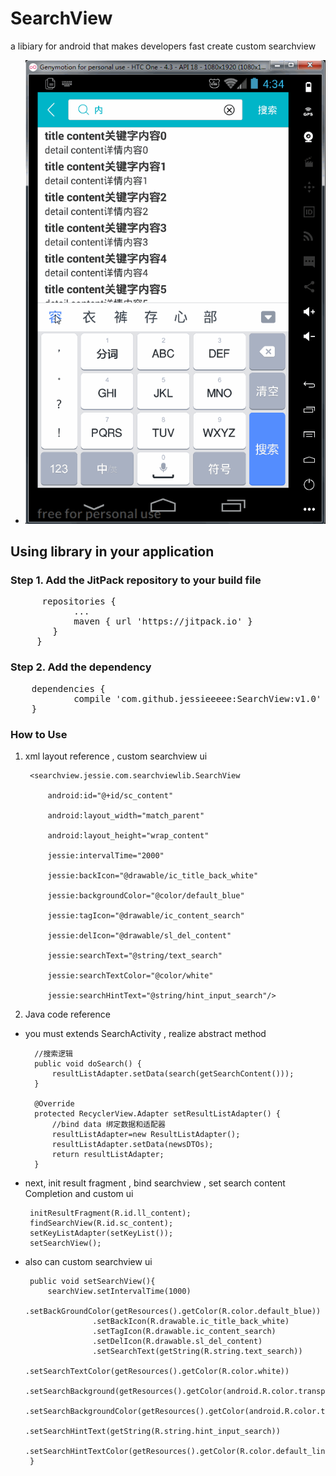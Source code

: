 # SearchView 
a libiary for android that makes developers fast create custom searchview 
- ![image](https://github.com/jessieeeee/SearchView/blob/master/example.gif)
## Using library in your application
### Step 1. Add the JitPack repository to your build file
<pre>
 	  repositories {
 			...
 			maven { url 'https://jitpack.io' }
 		}
 	 }
</pre>
### Step 2. Add the dependency
<pre>
	dependencies {
	        compile 'com.github.jessieeeee:SearchView:v1.0'
	}
</pre>
### How to Use
1. xml layout reference , custom searchview ui

        <searchview.jessie.com.searchviewlib.SearchView
    
            android:id="@+id/sc_content"
            
            android:layout_width="match_parent"
            
            android:layout_height="wrap_content"
            
            jessie:intervalTime="2000"
            
            jessie:backIcon="@drawable/ic_title_back_white"
            
            jessie:backgroundColor="@color/default_blue"
            
            jessie:tagIcon="@drawable/ic_content_search"
            
            jessie:delIcon="@drawable/sl_del_content"
            
            jessie:searchText="@string/text_search"
            
            jessie:searchTextColor="@color/white"
        
            jessie:searchHintText="@string/hint_input_search"/>
         
         
2. Java code reference
 - you must extends SearchActivity , realize abstract method

         //搜索逻辑
         public void doSearch() {
             resultListAdapter.setData(search(getSearchContent()));
         }
         
         @Override
         protected RecyclerView.Adapter setResultListAdapter() {
             //bind data 绑定数据和适配器
             resultListAdapter=new ResultListAdapter();
             resultListAdapter.setData(newsDTOs);
             return resultListAdapter;
         }

 - next, init result fragment , bind searchview , set search content Completion and custom ui
  
        initResultFragment(R.id.ll_content);
        findSearchView(R.id.sc_content);
        setKeyListAdapter(setKeyList());
        setSearchView();
         
 - also can custom searchview ui
 
        public void setSearchView(){
            searchView.setIntervalTime(1000)
                      .setBackGroundColor(getResources().getColor(R.color.default_blue))
                      .setBackIcon(R.drawable.ic_title_back_white)
                      .setTagIcon(R.drawable.ic_content_search)
                      .setDelIcon(R.drawable.sl_del_content)
                      .setSearchText(getString(R.string.text_search))
                      .setSearchTextColor(getResources().getColor(R.color.white))
                      .setSearchBackground(getResources().getColor(android.R.color.transparent))
                      .setSearchBackgroundColor(getResources().getColor(android.R.color.transparent))
                      .setSearchHintText(getString(R.string.hint_input_search))
                      .setSearchHintTextColor(getResources().getColor(R.color.default_line));
        }
        

         


